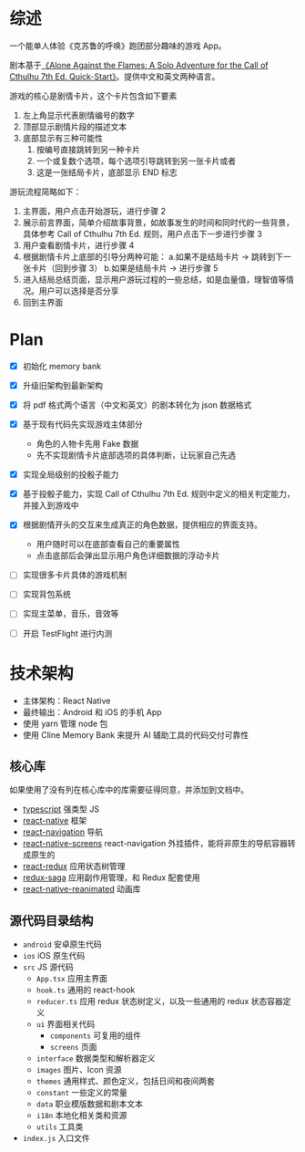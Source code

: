 # 综述

一个能单人体验《克苏鲁的呼唤》跑团部分趣味的游戏 App。

剧本基于[《Alone Against the Flames: A Solo Adventure for the Call of Cthulhu 7th Ed. Quick-Start》](https://www.chaosium.com/content/FreePDFs/CoC/Adventures/CHA23145%20-%20Alone%20Against%20the%20Flames.pdf)。提供中文和英文两种语言。

游戏的核心是剧情卡片，这个卡片包含如下要素

1. 左上角显示代表剧情编号的数字
2. 顶部显示剧情片段的描述文本
3. 底部显示有三种可能性
   1. 按编号直接跳转到另一种卡片
   2. 一个或复数个选项，每个选项引导跳转到另一张卡片或者
   3. 这是一张结局卡片，底部显示 END 标志

游玩流程简略如下：

1. 主界面，用户点击开始游玩，进行步骤 2
2. 展示前言界面，简单介绍故事背景，如故事发生的时间和同时代的一些背景，具体参考 Call of Cthulhu 7th Ed. 规则，用户点击下一步进行步骤 3
3. 用户查看剧情卡片，进行步骤 4
4. 根据剧情卡片上底部的引导分两种可能：
   a.如果不是结局卡片 -> 跳转到下一张卡片（回到步骤 3）
   b.如果是结局卡片 -> 进行步骤 5
5. 进入结局总结页面，显示用户游玩过程的一些总结，如是血量值，理智值等情况。用户可以选择是否分享
6. 回到主界面

# Plan

- [x] 初始化 memory bank
- [x] 升级旧架构到最新架构
- [x] 将 pdf 格式两个语言（中文和英文）的剧本转化为 json 数据格式
- [x] 基于现有代码先实现游戏主体部分

  - 角色的人物卡先用 Fake 数据
  - 先不实现剧情卡片底部选项的具体判断，让玩家自己先选

- [x] 实现全局级别的投骰子能力
- [x] 基于投骰子能力，实现 Call of Cthulhu 7th Ed. 规则中定义的相关判定能力，并接入到游戏中
- [x] 根据剧情开头的交互来生成真正的角色数据，提供相应的界面支持。
  - 用户随时可以在底部查看自己的重要属性
  - 点击底部后会弹出显示用户角色详细数据的浮动卡片
- [ ] 实现很多卡片具体的游戏机制
- [ ] 实现背包系统
- [ ] 实现主菜单，音乐，音效等
- [ ] 开启 TestFlight 进行内测

# 技术架构

- 主体架构：React Native
- 最终输出：Android 和 iOS 的手机 App
- 使用 yarn 管理 node 包
- 使用 Cline Memory Bank 来提升 AI 辅助工具的代码交付可靠性

## 核心库

如果使用了没有列在核心库中的库需要征得同意，并添加到文档中。

- [typescript](https://www.typescriptlang.org/) 强类型 JS
- [react-native](https://reactnative.dev/) 框架
- [react-navigation](https://reactnavigation.org/) 导航
- [react-native-screens](react-native-screens) react-navigation 外挂插件，能将非原生的导航容器转成原生的
- [react-redux](https://react-redux.js.org/) 应用状态树管理
- [redux-saga](https://redux-saga.js.org) 应用副作用管理，和 Redux 配套使用
- [react-native-reanimated](https://github.com/software-mansion/react-native-reanimated) 动画库

## 源代码目录结构

- `android` 安卓原生代码
- `ios` iOS 原生代码
- `src` JS 源代码
  - `App.tsx` 应用主界面
  - `hook.ts` 通用的 react-hook
  - `reducer.ts` 应用 redux 状态树定义，以及一些通用的 redux 状态容器定义
  - `ui` 界面相关代码
    - `components` 可复用的组件
    - `screens` 页面
  - `interface` 数据类型和解析器定义
  - `images` 图片、Icon 资源
  - `themes` 通用样式、颜色定义，包括日间和夜间两套
  - `constant` 一些定义的常量
  - `data` 职业模版数据和剧本文本
  - `i18n` 本地化相关类和资源
  - `utils` 工具类
- `index.js` 入口文件
